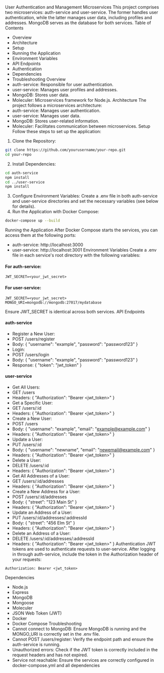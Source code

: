 User Authentication and Management Microservices
This project comprises two microservices: auth-service and user-service. The former handles user authentication, while the latter manages user data, including profiles and addresses. MongoDB serves as the database for both services.
Table of Contents

- Overview
- Architecture
- Setup
- Running the Application
- Environment Variables
- API Endpoints
- Authentication
- Dependencies
- Troubleshooting
  Overview
- auth-service: Responsible for user authentication.
- user-service: Manages user profiles and addresses.
- MongoDB: Stores user data.
- Moleculer: Microservices framework for Node.js.
  Architecture
  The project follows a microservices architecture:
- auth-service: Manages user authentication.
- user-service: Manages user data.
- MongoDB: Stores user-related information.
- Moleculer: Facilitates communication between microservices.
  Setup
  Follow these steps to set up the application:

1. Clone the Repository:

```bash
git clone https://github.com/yourusername/your-repo.git
cd your-repo
```

2. Install Dependencies:

```bash
cd auth-service
npm install
cd ../user-service
npm install
```

3. Configure Environment Variables:
   Create a .env file in both auth-service and user-service directories and set the necessary variables (see below for details).
4. Run the Application with Docker Compose:

```bash
docker-compose up --build
```

Running the Application
After Docker Compose starts the services, you can access them at the following ports:

- auth-service: http://localhost:3000
- user-service: http://localhost:3001
  Environment Variables
  Create a .env file in each service's root directory with the following variables:

#### For auth-service:

```
JWT_SECRET=<your_jwt_secret>
```

#### For user-service:

```
JWT_SECRET=<your_jwt_secret>
MONGO_URI=mongodb://mongodb:27017/mydatabase
```

Ensure JWT_SECRET is identical across both services.
API Endpoints

#### auth-service

- Register a New User:
- POST /users/register
- Body: { "username": "example", "password": "password123" }
- Login:
- POST /users/login
- Body: { "username": "example", "password": "password123" }
- Response: { "token": "jwt_token" }

#### user-service

- Get All Users:
- GET /users
- Headers: { "Authorization": "Bearer <jwt_token>" }
- Get a Specific User:
- GET /users/:id
- Headers: { "Authorization": "Bearer <jwt_token>" }
- Create a New User:
- POST /users
- Body: { "username": "example", "email": "example@example.com" }
- Headers: { "Authorization": "Bearer <jwt_token>" }
- Update a User:
- PUT /users/:id
- Body: { "username": "newname", "email": "newemail@example.com" }
- Headers: { "Authorization": "Bearer <jwt_token>" }
- Delete a User:
- DELETE /users/:id
- Headers: { "Authorization": "Bearer <jwt_token>" }
- Get All Addresses of a User:
- GET /users/:id/addresses
- Headers: { "Authorization": "Bearer <jwt_token>" }
- Create a New Address for a User:
- POST /users/:id/addresses
- Body: { "street": "123 Main St" }
- Headers: { "Authorization": "Bearer <jwt_token>" }
- Update an Address of a User:
- PUT /users/:id/addresses/:addressId
- Body: { "street": "456 Elm St" }
- Headers: { "Authorization": "Bearer <jwt_token>" }
- Delete an Address of a User:
- DELETE /users/:id/addresses/:addressId
- Headers: { "Authorization": "Bearer <jwt_token>" }
  Authentication
  JWT tokens are used to authenticate requests to user-service. After logging in through auth-service, include the token in the Authorization header of your requests:

```
Authorization: Bearer <jwt_token>
```

Dependencies

- Node.js
- Express
- MongoDB
- Mongoose
- Moleculer
- JSON Web Token (JWT)
- Docker
- Docker Compose
  Troubleshooting
- Cannot connect to MongoDB: Ensure MongoDB is running and the MONGO_URI is correctly set in the .env file.
- Cannot POST /users/register: Verify the endpoint path and ensure the auth-service is running.
- Unauthorized errors: Check if the JWT token is correctly included in the request headers and has not expired.
- Service not reachable: Ensure the services are correctly configured in docker-compose.yml and all dependencies
